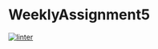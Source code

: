 # WeeklyAssignment5
[![linter](https://github.com/<OWNER>/<REPOSITORY>/workflows/linter/badge.svg)](https://github.com/marketplace/actions/super-linter)
